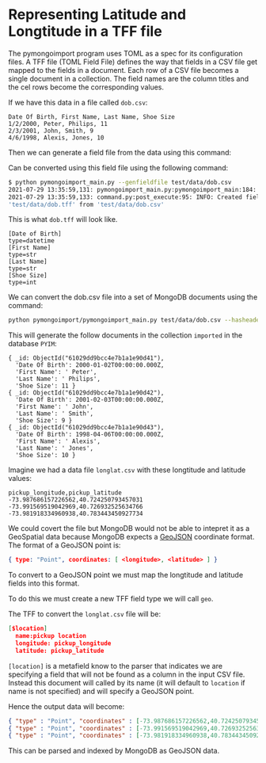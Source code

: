 # Representing Latitude and Longtitude in a TFF file

The pymongoimport program uses TOML as a spec for its configuration files. A
TFF file (TOML Field File) defines the way that fields in a CSV file get
mapped to the fields in a document. Each row of a CSV file becomes a single
document in a collection. The field names are the column titles and the
cel rows become the corresponding values.

If we have this data in a file called `dob.csv`:
```
Date Of Birth, First Name, Last Name, Shoe Size
1/2/2000, Peter, Philips, 11
2/3/2001, John, Smith, 9
4/6/1998, Alexis, Jones, 10
```

Then we can generate a field file from the data using this command:



Can be converted using this field file using the following command:
```bash
$ python pymongoimport_main.py --genfieldfile test/data/dob.csv
2021-07-29 13:35:59,131: pymongoimport_main.py:pymongoimport_main:184: INFO: Forcing has_header true for --genfieldfile
2021-07-29 13:35:59,133: command.py:post_execute:95: INFO: Created field filename
'test/data/dob.tff' from 'test/data/dob.csv'
```

This is what `dob.tff` will look like.
```
[Date of Birth]
type=datetime
[First Name]
type=str
[Last Name]
type=str
[Shoe Size]
type=int
```

We can convert the dob.csv file into a set of MongoDB documents using the command:

```bash
python pymongoimport/pymongoimport_main.py test/data/dob.csv --hasheader
```
This will generate the follow documents in the collection `imported` in
the database `PYIM`:

```json5
{ _id: ObjectId("61029dd9bcc4e7b1a1e90d41"),
  'Date Of Birth': 2000-01-02T00:00:00.000Z,
  'First Name': ' Peter',
  'Last Name': ' Philips',
  'Shoe Size': 11 }
{ _id: ObjectId("61029dd9bcc4e7b1a1e90d42"),
  'Date Of Birth': 2001-02-03T00:00:00.000Z,
  'First Name': ' John',
  'Last Name': ' Smith',
  'Shoe Size': 9 }
{ _id: ObjectId("61029dd9bcc4e7b1a1e90d43"),
  'Date Of Birth': 1998-04-06T00:00:00.000Z,
  'First Name': ' Alexis',
  'Last Name': ' Jones',
  'Shoe Size': 10 }
```
Imagine we had a data file `longlat.csv` with these longtitude and latitude values:

```
pickup_longitude,pickup_latitude
-73.987686157226562,40.724250793457031
-73.991569519042969,40.726932525634766
-73.981918334960938,40.783443450927734
```

We could covert the file but MongoDB would not be able to intepret it as a GeoSpatial data because
MongoDB expects a [GeoJSON](https://docs.mongodb.com/manual/reference/geojson/) coordinate format.
The format of a GeoJSON point is:

```json
{ type: "Point", coordinates: [ <longitude>, <latitude> ] }
```
To convert to a GeoJSON point we must map the longtitude and latitude fields into this format.

To do this we must create a new TFF field type we will call `geo`.

The TFF to convert the `longlat.csv` file will be:

```json
[$location]
  name:pickup location
  longitude: pickup_longitude
  latitude: pickup_latitude
```

`[location]` is a metafield know to the parser that indicates we are specifying a field that will
not be found as a column in the input CSV file. Instead this document will called by its name (it will
default to `location` if name is not specified) and will specify a GeoJSON point.

Hence the output data will become:

```json
{ "type" : "Point", "coordinates" : [-73.987686157226562,40.724250793457031]}
{ "type" : "Point", "coordinates" : [-73.991569519042969,40.726932525634766]}
{ "type" : "Point", "coordinates" : [-73.981918334960938,40.783443450927734]}
```

This can be parsed and indexed by MongoDB as GeoJSON data. 
